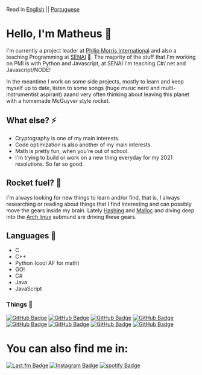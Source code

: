 Read in [English](https://github.com/matheusdmm/matheusdmm/blob/main/readme.md) || [Portuguese](https://github.com/matheusdmm/matheusdmm/blob/main/readme_pt.MD)
# Hello, I'm Matheus 👋

I'm currently a project leader at [Philip Morris International](https://www.pmi.com/) and also a teaching Programming at [SENAI](https://www.portaldaindustria.com.br/senai/) 🌁. The majority of the stuff that I'm working on PMI is with Python and Javascript, at SENAI I'm teaching C#/.net and Javascript/NODE!

In the meantime I work on some side projects, mostly to learn and keep myself up to date, listen to some songs (huge music nerd and multi-instrumentist aspirant) aaand very often thinking about leaving this planet with a homemade McGuyver style rocket.

## What else? ⚡️
* Cryptography is one of my main interests.
* Code optimization is also another of my main interests.
* Math is pretty fun, when you're out of school.
* I'm trying to build or work on a new thing everyday for my 2021 resolutions. So far so good.
  
## Rocket fuel? 🚀
I'm always looking for new things to learn and/or find, that is, I always researching or reading about things that I find interesting and can possibly move the gears inside my brain. Lately [Hashing](https://github.com/matheusdmm/Hashc) and [Malloc](https://github.com/matheusdmm/Malloc) and diving deep into the [Arch linux](https://archlinux.org) submund are driving these gears.

## Languages 🌟
* C 
* C++
* Python (cool AF for math)
* GO!
* C#
* Java
* JavaScript

### Things 📖
[![GitHub Badge](https://img.shields.io/badge/-MIMIR_*Flix-green?style=flat&logo=GitHub&logoColor=white&link=https://github.com/matheusdmm/Mimir)](https://github.com/matheusdmm/Mimir) [![GitHub Badge](https://img.shields.io/badge/-Hashc-blue?style=flat&logo=GitHub&logoColor=white&link=https://github.com/matheusdmm/Hashc)](https://github.com/matheusdmm/Hashc) [![GitHub Badge](https://img.shields.io/badge/-Malloc-blue?style=flat&logo=GitHub&logoColor=white&link=https://github.com/matheusdmm/Malloc)](https://github.com/matheusdmm/Malloc) [![GitHub Badge](https://img.shields.io/badge/-GoShell_a_simple_shell_in_GO-purple?style=flat&logo=GitHub&logoColor=white&link=https://github.com/matheusdmm/GoShell)](https://github.com/matheusdmm/GoShell) [![GitHub Badge](https://img.shields.io/badge/-Thrassher_Garbage_collector-blue?style=flat&logo=GitHub&logoColor=white&link=https://github.com/matheusdmm/Thrassher)](https://github.com/matheusdmm/Thrassher) [![GitHub Badge](https://img.shields.io/badge/-Judith_automation-yellow?style=flat&logo=GitHub&logoColor=white&link=https://github.com/matheusdmm/Judith)](https://github.com/matheusdmm/Judith) [![GitHub Badge](https://img.shields.io/badge/-Java_blockchain-red?style=flat&logo=GitHub&logoColor=white&link=https://github.com/matheusdmm/BlockieChan)](https://github.com/matheusdmm/BlockieChan) [![GitHub Badge](https://img.shields.io/badge/-Estudo_sobre_frequencias-yellow?style=flat&logo=GitHub&logoColor=white&link=https://github.com/matheusdmm/Frequency-Study)](https://github.com/matheusdmm/Frequency-Study) 


# You can also find me in:
[![Last.fm Badge](https://img.shields.io/badge/-matheusdmm-red?style=flat&logo=Last.fm&logoColor=white&link=https://www.last.fm/user/matheusdmm/)](https://www.last.fm/user/matheusdmm) [![Instagram Badge](https://img.shields.io/badge/-@mathcartney-brown?style=flat&logo=instagram&logoColor=white&link=https://instagram.com/mathcartney/)](https://instagram.com/mathcartney) [![spotify Badge](https://img.shields.io/badge/-@matheusdmm-green?style=flat&logo=spotify&logoColor=white&link=https://instagram.com/matheusdmm/)](https://open.spotify.com/user/matheusdmm?si=q60wFjSJRpKGznx514kNxQ)
